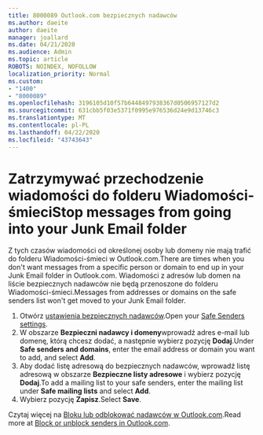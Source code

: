 ```yaml
---
title: 8000089 Outlook.com bezpiecznych nadawców
ms.author: daeite
author: daeite
manager: joallard
ms.date: 04/21/2020
ms.audience: Admin
ms.topic: article
ROBOTS: NOINDEX, NOFOLLOW
localization_priority: Normal
ms.custom:
- "1400"
- "8000089"
ms.openlocfilehash: 3196105d10f57b6448497938367d0506957127d2
ms.sourcegitcommit: 631cbb5f03e5371f0995e976536d24e9d13746c3
ms.translationtype: MT
ms.contentlocale: pl-PL
ms.lasthandoff: 04/22/2020
ms.locfileid: "43743643"
---
```

# <a name="stop-messages-from-going-into-your-junk-email-folder"></a><span data-ttu-id="0f7bb-102">Zatrzymywać przechodzenie wiadomości do folderu Wiadomości-śmieci</span><span class="sxs-lookup"><span data-stu-id="0f7bb-102">Stop messages from going into your Junk Email folder</span></span>

<span data-ttu-id="0f7bb-103">Z tych czasów wiadomości od określonej osoby lub domeny nie mają trafić do folderu Wiadomości-śmieci w Outlook.com.</span><span class="sxs-lookup"><span data-stu-id="0f7bb-103">There are times when you don't want messages from a specific person or domain to end up in your Junk Email folder in Outlook.com.</span></span> <span data-ttu-id="0f7bb-104">Wiadomości z adresów lub domen na liście bezpiecznych nadawców nie będą przenoszone do folderu Wiadomości-śmieci.</span><span class="sxs-lookup"><span data-stu-id="0f7bb-104">Messages from addresses or domains on the safe senders list won't get moved to your Junk Email folder.</span></span>

1. <span data-ttu-id="0f7bb-105">Otwórz [ustawienia bezpiecznych nadawców](https://go.microsoft.com/fwlink/?linkid=2035804).</span><span class="sxs-lookup"><span data-stu-id="0f7bb-105">Open your [Safe Senders settings](https://go.microsoft.com/fwlink/?linkid=2035804).</span></span>
2. <span data-ttu-id="0f7bb-106">W obszarze **Bezpieczni nadawcy i domeny**wprowadź adres e-mail lub domenę, którą chcesz dodać, a następnie wybierz pozycję **Dodaj**.</span><span class="sxs-lookup"><span data-stu-id="0f7bb-106">Under **Safe senders and domains**, enter the email address or domain you want to add, and select **Add**.</span></span>
3. <span data-ttu-id="0f7bb-107">Aby dodać listę adresową do bezpiecznych nadawców, wprowadź listę adresową w obszarze **Bezpieczne listy adresowe** i wybierz pozycję **Dodaj**.</span><span class="sxs-lookup"><span data-stu-id="0f7bb-107">To add a mailing list to your safe senders, enter the mailing list under **Safe mailing lists** and select **Add**.</span></span>
4. <span data-ttu-id="0f7bb-108">Wybierz pozycję **Zapisz**.</span><span class="sxs-lookup"><span data-stu-id="0f7bb-108">Select **Save**.</span></span>

<span data-ttu-id="0f7bb-109">Czytaj więcej na [Bloku lub odblokować nadawców w Outlook.com](https://support.office.com/article/afba1c94-77bb-4f50-8b85-057cf52f4d5e?wt.mc_id=Office_Outlook_com_Alchemy).</span><span class="sxs-lookup"><span data-stu-id="0f7bb-109">Read more at [Block or unblock senders in Outlook.com](https://support.office.com/article/afba1c94-77bb-4f50-8b85-057cf52f4d5e?wt.mc_id=Office_Outlook_com_Alchemy).</span></span>